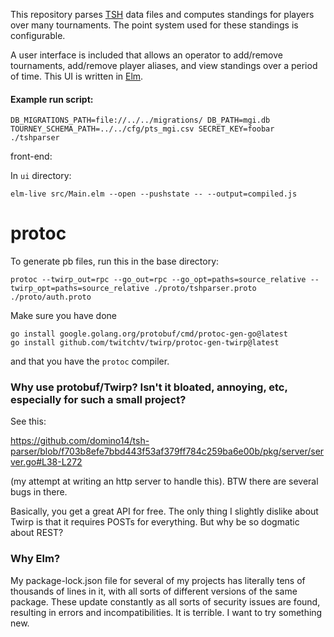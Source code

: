 This repository parses [TSH](http://www.poslarchive.com/tsh/doc/all.html) data files and computes standings for players over many tournaments. The point system used for these standings is configurable.

A user interface is included that allows an operator to add/remove tournaments, add/remove player aliases, and view standings over a period of time. This UI is written in [Elm](https://elm-lang.org).

#### Example run script:

```
DB_MIGRATIONS_PATH=file://../../migrations/ DB_PATH=mgi.db TOURNEY_SCHEMA_PATH=../../cfg/pts_mgi.csv SECRET_KEY=foobar ./tshparser
```

front-end:

In `ui` directory:

```
elm-live src/Main.elm --open --pushstate -- --output=compiled.js
```

# protoc

To generate pb files, run this in the base directory:

```
protoc --twirp_out=rpc --go_out=rpc --go_opt=paths=source_relative --twirp_opt=paths=source_relative ./proto/tshparser.proto ./proto/auth.proto
```

Make sure you have done

```
go install google.golang.org/protobuf/cmd/protoc-gen-go@latest
go install github.com/twitchtv/twirp/protoc-gen-twirp@latest
```
and that you have the `protoc` compiler.

### Why use protobuf/Twirp? Isn't it bloated, annoying, etc, especially for such a small project?

See this:

https://github.com/domino14/tsh-parser/blob/f703b8efe7bbd443f53af379ff784c259ba6e00b/pkg/server/server.go#L38-L272

(my attempt at writing an http server to handle this). BTW there are several bugs in there.

Basically, you get a great API for free. The only thing I slightly dislike about Twirp is that it requires POSTs for everything. But why be so dogmatic about REST?

### Why Elm?

My package-lock.json file for several of my projects has literally tens of thousands of lines in it, with all sorts of different versions of the same package. These update constantly as all sorts of security issues are found, resulting in errors and incompatibilities. It is terrible. I want to try something new.